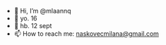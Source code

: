 - 👋 Hi, I’m @mlaannq
- 👀 yo. 16
- 🌱 hb. 12 sept
- 📫 How to reach me: naskovecmilana@gmail.com

<!---
mlaannq/mlaannq is a ✨ special ✨ repository because its `README.md` (this file) appears on your GitHub profile.
You can click the Preview link to take a look at your changes.
--->
